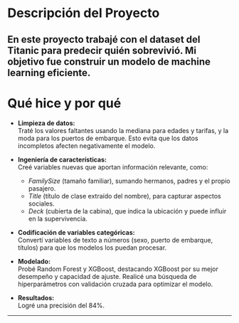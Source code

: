 # Descripción del Proyecto

En este proyecto trabajé con el dataset del Titanic para predecir quién sobrevivió. Mi objetivo fue construir un modelo de machine learning eficiente.
---

# Qué hice y por qué

- **Limpieza de datos:**  
  Traté los valores faltantes usando la mediana para edades y tarifas, y la moda para los puertos de embarque. Esto evita que los datos incompletos afecten negativamente el modelo.

- **Ingeniería de características:**  
  Creé variables nuevas que aportan información relevante, como:  
  - _FamilySize_ (tamaño familiar), sumando hermanos, padres y el propio pasajero.  
  - _Title_ (título de clase extraído del nombre), para capturar aspectos sociales.  
  - _Deck_ (cubierta de la cabina), que indica la ubicación y puede influir en la supervivencia.

- **Codificación de variables categóricas:**  
  Convertí variables de texto a números (sexo, puerto de embarque, títulos) para que los modelos los puedan procesar.

- **Modelado:**  
  Probé Random Forest y XGBoost, destacando XGBoost por su mejor desempeño y capacidad de ajuste. Realicé una búsqueda de hiperparámetros con validación cruzada para optimizar el modelo.

- **Resultados:**  
  Logré una precisión del 84%.

---

